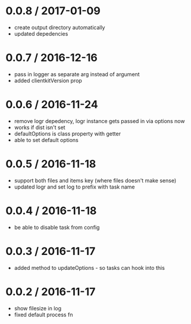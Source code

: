 
0.0.8 / 2017-01-09
==================

  * create output directory automatically
  * updated depedencies

0.0.7 / 2016-12-16
==================

  * pass in logger as separate arg instead of argument
  * added clientkitVersion prop

0.0.6 / 2016-11-24
==================

  * remove logr depedency, logr instance gets passed in via options now
  * works if dist isn't set
  * defaultOptions is class property with getter
  * able to set default options

0.0.5 / 2016-11-18
==================

  * support both files and items key (where files doesn't make sense)
  * updated logr and set log to prefix with task name

0.0.4 / 2016-11-18
==================

  * be able to disable task from config

0.0.3 / 2016-11-17
==================

  * added method to updateOptions - so tasks can hook into this

0.0.2 / 2016-11-17
==================

  * show filesize in log
  * fixed default process fn
